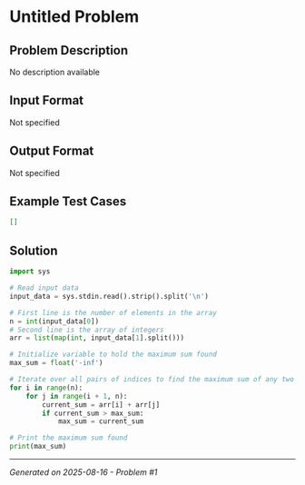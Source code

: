 # Untitled Problem

## Problem Description
No description available

## Input Format
Not specified

## Output Format
Not specified

## Example Test Cases
```json
[]
```

## Solution
```python
import sys

# Read input data
input_data = sys.stdin.read().strip().split('\n')

# First line is the number of elements in the array
n = int(input_data[0])
# Second line is the array of integers
arr = list(map(int, input_data[1].split()))

# Initialize variable to hold the maximum sum found
max_sum = float('-inf')

# Iterate over all pairs of indices to find the maximum sum of any two distinct elements
for i in range(n):
    for j in range(i + 1, n):
        current_sum = arr[i] + arr[j]
        if current_sum > max_sum:
            max_sum = current_sum

# Print the maximum sum found
print(max_sum)
```

---
*Generated on 2025-08-16 - Problem #1*
